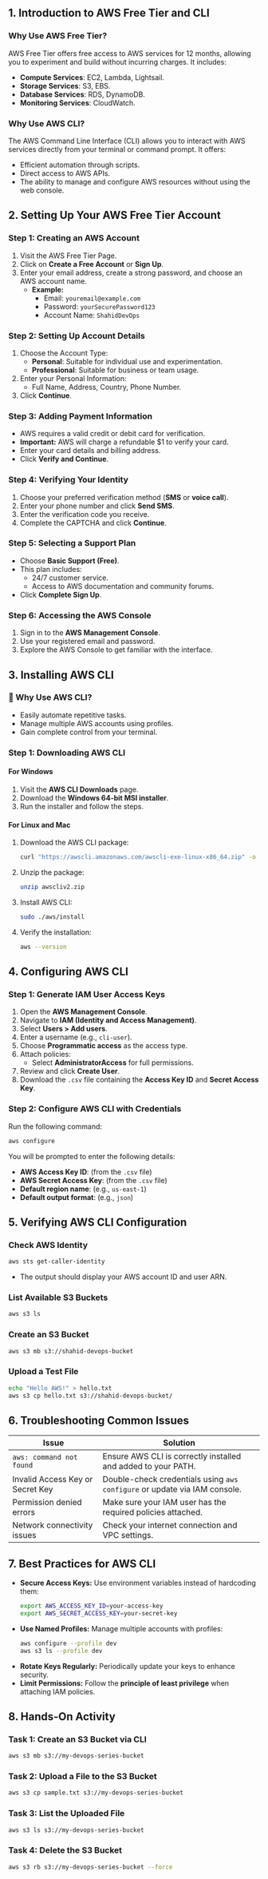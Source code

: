 ## 1. Introduction to AWS Free Tier and CLI

### Why Use AWS Free Tier?
AWS Free Tier offers free access to AWS services for 12 months, allowing you to experiment and build without incurring charges. It includes:
- **Compute Services**: EC2, Lambda, Lightsail.
- **Storage Services**: S3, EBS.
- **Database Services**: RDS, DynamoDB.
- **Monitoring Services**: CloudWatch.

### Why Use AWS CLI?
The AWS Command Line Interface (CLI) allows you to interact with AWS services directly from your terminal or command prompt. It offers:
- Efficient automation through scripts.
- Direct access to AWS APIs.
- The ability to manage and configure AWS resources without using the web console.

## 2. Setting Up Your AWS Free Tier Account

### Step 1: Creating an AWS Account
1. Visit the AWS Free Tier Page.
2. Click on **Create a Free Account** or **Sign Up**.
3. Enter your email address, create a strong password, and choose an AWS account name.
   - **Example:**
     - Email: `youremail@example.com`
     - Password: `yourSecurePassword123`
     - Account Name: `ShahidDevOps`

### Step 2: Setting Up Account Details
1. Choose the Account Type:
   - **Personal**: Suitable for individual use and experimentation.
   - **Professional**: Suitable for business or team usage.
2. Enter your Personal Information:
   - Full Name, Address, Country, Phone Number.
3. Click **Continue**.

### Step 3: Adding Payment Information
- AWS requires a valid credit or debit card for verification.
- **Important:** AWS will charge a refundable $1 to verify your card.
- Enter your card details and billing address.
- Click **Verify and Continue**.

### Step 4: Verifying Your Identity
1. Choose your preferred verification method (**SMS** or **voice call**).
2. Enter your phone number and click **Send SMS**.
3. Enter the verification code you receive.
4. Complete the CAPTCHA and click **Continue**.

### Step 5: Selecting a Support Plan
- Choose **Basic Support (Free)**.
- This plan includes:
  - 24/7 customer service.
  - Access to AWS documentation and community forums.
- Click **Complete Sign Up**.

### Step 6: Accessing the AWS Console
1. Sign in to the **AWS Management Console**.
2. Use your registered email and password.
3. Explore the AWS Console to get familiar with the interface.

## 3. Installing AWS CLI

### 📌 Why Use AWS CLI?
- Easily automate repetitive tasks.
- Manage multiple AWS accounts using profiles.
- Gain complete control from your terminal.

### Step 1: Downloading AWS CLI

#### For Windows
1. Visit the **AWS CLI Downloads** page.
2. Download the **Windows 64-bit MSI installer**.
3. Run the installer and follow the steps.

#### For Linux and Mac
1. Download the AWS CLI package:
   ```bash
   curl "https://awscli.amazonaws.com/awscli-exe-linux-x86_64.zip" -o "awscliv2.zip"
   ```
2. Unzip the package:
   ```bash
   unzip awscliv2.zip
   ```
3. Install AWS CLI:
   ```bash
   sudo ./aws/install
   ```
4. Verify the installation:
   ```bash
   aws --version
   ```

## 4. Configuring AWS CLI

### Step 1: Generate IAM User Access Keys
1. Open the **AWS Management Console**.
2. Navigate to **IAM (Identity and Access Management)**.
3. Select **Users > Add users**.
4. Enter a username (e.g., `cli-user`).
5. Choose **Programmatic access** as the access type.
6. Attach policies:
   - Select **AdministratorAccess** for full permissions.
7. Review and click **Create User**.
8. Download the `.csv` file containing the **Access Key ID** and **Secret Access Key**.

### Step 2: Configure AWS CLI with Credentials
Run the following command:
```bash
aws configure
```
You will be prompted to enter the following details:
- **AWS Access Key ID**: (from the `.csv` file)
- **AWS Secret Access Key**: (from the `.csv` file)
- **Default region name**: (e.g., `us-east-1`)
- **Default output format**: (e.g., `json`)

## 5. Verifying AWS CLI Configuration

### Check AWS Identity
```bash
aws sts get-caller-identity
```
- The output should display your AWS account ID and user ARN.

### List Available S3 Buckets
```bash
aws s3 ls
```

### Create an S3 Bucket
```bash
aws s3 mb s3://shahid-devops-bucket
```

### Upload a Test File
```bash
echo "Hello AWS!" > hello.txt
aws s3 cp hello.txt s3://shahid-devops-bucket/
```

## 6. Troubleshooting Common Issues

| Issue | Solution |
|--------|----------|
| `aws: command not found` | Ensure AWS CLI is correctly installed and added to your PATH. |
| Invalid Access Key or Secret Key | Double-check credentials using `aws configure` or update via IAM console. |
| Permission denied errors | Make sure your IAM user has the required policies attached. |
| Network connectivity issues | Check your internet connection and VPC settings. |

## 7. Best Practices for AWS CLI

- **Secure Access Keys:**
  Use environment variables instead of hardcoding them:
  ```bash
  export AWS_ACCESS_KEY_ID=your-access-key
  export AWS_SECRET_ACCESS_KEY=your-secret-key
  ```
- **Use Named Profiles:**
  Manage multiple accounts with profiles:
  ```bash
  aws configure --profile dev
  aws s3 ls --profile dev
  ```
- **Rotate Keys Regularly:**
  Periodically update your keys to enhance security.
- **Limit Permissions:**
  Follow the **principle of least privilege** when attaching IAM policies.

## 8. Hands-On Activity

### Task 1: Create an S3 Bucket via CLI
```bash
aws s3 mb s3://my-devops-series-bucket
```

### Task 2: Upload a File to the S3 Bucket
```bash
aws s3 cp sample.txt s3://my-devops-series-bucket
```

### Task 3: List the Uploaded File
```bash
aws s3 ls s3://my-devops-series-bucket
```

### Task 4: Delete the S3 Bucket
```bash
aws s3 rb s3://my-devops-series-bucket --force
```

